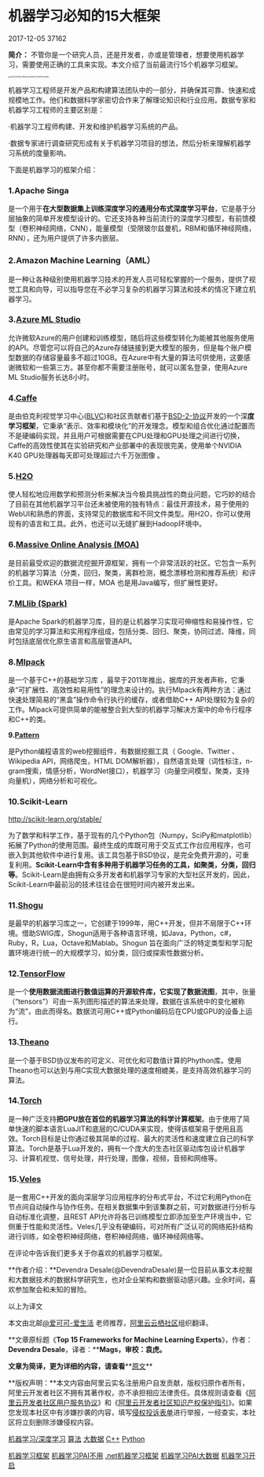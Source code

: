 # 机器学习必知的15大框架

2017-12-05 37162

**简介：** 不管你是一个研究人员，还是开发者，亦或是管理者，想要使用机器学习，需要使用正确的工具来实现。本文介绍了当前最流行15个机器学习框架。

<img src="https://yqfile.alicdn.com/6a09578423bdf8bb0fee2b8ce1d7ffa194b34a8c.jpeg" alt="6a09578423bdf8bb0fee2b8ce1d7ffa194b34a8c" style="zoom:25%;" />

机器学习工程师是开发产品和构建算法团队中的一部分，并确保其可靠、快速和成规模地工作。他们和数据科学家密切合作来了解理论知识和行业应用。数据专家和机器学习工程师的主要区别是：

·机器学习工程师构建、开发和维护机器学习系统的产品。

·数据专家进行调查研究形成有关于机器学习项目的想法，然后分析来理解机器学习系统的度量影响。

下面是机器学习的框架介绍：

### 1.Apache Singa

是一个用于**在大型数据集上训练深度学习的通用分布式深度学习平台**，它是基于分层抽象的简单开发模型设计的。它还支持各种当前流行的深度学习模型，有前馈模型（卷积神经网络，CNN），能量模型（受限玻尔兹曼机，RBM和循环神经网络，RNN），还为用户提供了许多内嵌层。

### 2.Amazon Machine Learning（AML）

是一种让各种级别使用机器学习技术的开发人员可轻松掌握的一个服务，提供了视觉工具和向导，可以指导您在不必学习复杂的机器学习算法和技术的情况下建立机器学习。

### 3.[Azure ML Studio](https://studio.azureml.net/)

允许微软Azure的用户创建和训练模型，随后将这些模型转化为能被其他服务使用的API。尽管您可以将自己的Azure存储链接到更大模型的服务，但是每个账户模型数据的存储容量最多不超过10GB。在Azure中有大量的算法可供使用，这要感谢微软和一些第三方。甚至你都不需要注册账号，就可以匿名登录，使用Azure ML Studio服务长达8小时。

### 4.[Caffe](http://caffe.berkeleyvision.org/)

是由伯克利视觉学习中心([BLVC](http://bair.berkeley.edu/))和社区贡献者们基于[BSD-2-协议](https://github.com/BVLC/caffe/blob/master/LICENSE)开发的一个深**度学习框架**，它秉承“表示、效率和模块化”的开发理念。模型和组合优化通过配置而不是硬编码实现，并且用户可根据需要在CPU处理和GPU处理之间进行切换，Caffe的高效性使其在实验研究和产业部署中的表现很完美，使用单个NVIDIA K40 GPU处理器每天即可处理超过六千万张图像 。

### 5.[H2O](http://www.h2o.ai/)

使人轻松地应用数学和预测分析来解决当今极具挑战性的商业问题，它巧妙的结合了目前在其他机器学习平台还未被使用的独有特点：最佳开源技术，易于使用的WebUI和熟悉的界面，支持常见的数据库和不同文件类型。用H2O，你可以使用现有的语言和工具。此外，也还可以无缝扩展到Hadoop环境中。

### 6.[Massive Online Analysis (MOA)](https://moa.cms.waikato.ac.nz/)

是目前最受欢迎的数据流挖掘开源框架，拥有一个非常活跃的社区。它包含一系列的机器学习算法（分类，回归，聚类，离群检测，概念漂移检测和推荐系统）和评价工具。和WEKA 项目一样，MOA 也是用Java编写，但扩展性更好。

### 7.[MLlib (Spark)](http://spark.apache.org/mllib/)

是Apache Spark的机器学习库，目的是让机器学习实现可伸缩性和易操作性，它由常见的学习算法和实用程序组成，包括分类、回归、聚类，协同过滤、降维，同时包括底层优化原生语言和高层管道API。

### 8.[Mlpack](http://mlpack.org/)

是一个基于C++的基础学习库 ，最早于2011年推出，据库的开发者声称，它秉承“可扩展性、高效性和易用性”的理念来设计的。执行Mlpack有两种方法：通过快速处理简易的“黑盒”操作命令行执行的缓存，或者借助C++ API处理较为复杂的工作。Mlpack可提供简单的能被整合到大型的机器学习解决方案中的命令行程序和C++的类。

**9.[Pattern](http://www.clips.ua.ac.be/pattern)**

是Python编程语言的web挖掘组件，有数据挖掘工具（ Google、Twitter 、Wikipedia API，网络爬虫，HTML DOM解析器），自然语言处理（词性标注，n-gram搜索，情感分析，WordNet接口），机器学习（向量空间模型，聚类，支持向量机），网络分析和<canvas>可视化。

### 10.Scikit-Learn

http://scikit-learn.org/stable/

为了数学和科学工作，基于现有的几个Python包（Numpy，SciPy和matplotlib）拓展了Python的使用范围。最终生成的库既可用于交互式工作台应用程序，也可嵌入到其他软件中进行复用。该工具包基于BSD协议，是完全免费开源的，可重复利用。**Scikit-Learn中含有多种用于机器学习任务的工具，如聚类，分类，回归等**。Scikit-Learn是由拥有众多开发者和机器学习专家的大型社区开发的，因此，Scikit-Learn中最前沿的技术往往会在很短时间内被开发出来。

### 11.[Shogu](http://www.shogun-toolbox.org/)

是最早的机器学习库之一，它创建于1999年，用C++开发，但并不局限于C++环境。借助SWIG库，Shogun适用于各种语言环境，如Java，Python，c#，Ruby，R，Lua，Octave和Mablab。Shogun 旨在面向广泛的特定类型和学习配置环境进行统一的大规模学习，如分类，回归或探索性数据分析。

### 12.[TensorFlow](https://www.tensorflow.org/)

是一个**使用数据流图进行数值运算的开源软件库，它实现了数据流图**，其中，张量（“tensors”）可由一系列图形描述的算法来处理，数据在该系统中的变化被称为“流”，由此而得名。数据流可用C++或Python编码后在CPU或GPU的设备上运行。

### 13.[Theano](http://deeplearning.net/software/theano/)

是一个基于BSD协议发布的可定义、可优化和可数值计算的Phython库。使用Theano也可以达到与用C实现大数据处理的速度相媲美，是支持高效机器学习的算法。

### **14**.[Torch](http://torch.ch/)

是一种广泛支持**把GPU放在首位的机器学习算法的科学计算框架**。由于使用了简单快速的脚本语言LuaJIT和底层的C/CUDA来实现，使得该框架易于使用且高效。Torch目标是让你通过极其简单的过程、最大的灵活性和速度建立自己的科学算法。Torch是基于Lua开发的，拥有一个庞大的生态社区驱动库包设计机器学习、计算机视觉、信号处理，并行处理，图像，视频，音频和网络等。

### 15.[Veles](https://velesnet.ml/)

是一套用C++开发的面向深层学习应用程序的分布式平台，不过它利用Python在节点间自动操作与协作任务。在相关数据集中到该集群之前，可对数据进行分析与自动标准化调整，且REST API允许将各已训练模型立即添加至生产环境当中，它侧重于性能和灵活性。Veles几乎没有硬编码，可对所有广泛认可的网络拓扑结构进行训练，如全卷积神经网络，卷积神经网络，循环神经网络等。



在评论中告诉我们更多关于你喜欢的机器学习框架。



**作者介绍：**Devendra Desale(@DevendraDesale)是一位目前从事文本挖掘和大数据技术的数据科学研究生，也对企业架构和数据驱动感兴趣。业余时间，喜欢参加聚会和未知的冒险。



以上为译文

本文由北邮[@爱可可-爱生活](http://weibo.com/fly51fly) 老师推荐，[阿里云云栖社区](http://weibo.com/taobaodeveloperclub)组织翻译。



**文章原标题《**Top 15 Frameworks for Machine Learning Experts**》，作者：**Devendra Desale**，译者：****Mags，审校：袁虎。**

**文章为简译，更为详细的内容，请查看****[原文](https://www.kdnuggets.com/2016/04/top-15-frameworks-machine-learning-experts.html)**

**版权声明：**本文内容由阿里云实名注册用户自发贡献，版权归原作者所有，阿里云开发者社区不拥有其著作权，亦不承担相应法律责任。具体规则请查看《[阿里云开发者社区用户服务协议](https://developer.aliyun.com/article/768092)》和《[阿里云开发者社区知识产权保护指引](https://developer.aliyun.com/article/768093)》。如果您发现本社区中有涉嫌抄袭的内容，填写[侵权投诉表单](https://yida.alibaba-inc.com/o/right)进行举报，一经查实，本社区将立刻删除涉嫌侵权内容。

[机器学习/深度学习](https://developer.aliyun.com/label/sc/article_de-3-100042) [算法](https://developer.aliyun.com/label/sc/article_de-3-100255) [大数据](https://developer.aliyun.com/label/sc/article_de-3-100265) [C++](https://developer.aliyun.com/label/sc/article_de-3-100003) [Python](https://developer.aliyun.com/label/sc/article_de-3-100008)

[机器学习框架](https://www.aliyun.com/sswc/22500.html) [机器学习PAI不用](https://www.aliyun.com/sswc/98700.html) [.net机器学习框架](https://www.aliyun.com/sswc/389735.html) [机器学习PAI大数据](https://www.aliyun.com/sswc/434043.html) [机器学习开启](https://www.aliyun.com/sswc/72154.html)